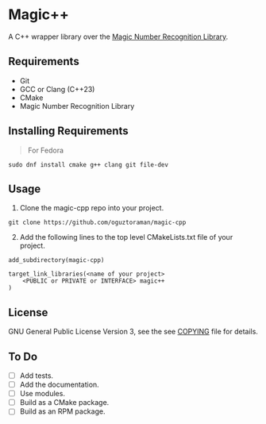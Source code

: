 # Magic++

A C++ wrapper library over the [Magic Number Recognition Library](https://github.com/file/file#readme-for-file1-command-and-the-libmagic3-library).

## Requirements

+ Git
+ GCC or Clang (C++23)
+ CMake
+ Magic Number Recognition Library

## Installing Requirements

> For Fedora

```
sudo dnf install cmake g++ clang git file-dev
```

## Usage

1. Clone the magic-cpp repo into your project.

```
git clone https://github.com/oguztoraman/magic-cpp
```

2. Add the following lines to the top level CMakeLists.txt file of your project.

```
add_subdirectory(magic-cpp)

target_link_libraries(<name of your project>   
    <PUBLIC or PRIVATE or INTERFACE> magic++
)
```

## License

GNU General Public License Version 3, see the see [COPYING](https://github.com/oguztoraman/magic-cpp/blob/main/COPYING) file for details.

## To Do
 
+ [ ] Add tests.
+ [ ] Add the documentation.
+ [ ] Use modules.
+ [ ] Build as a CMake package.
+ [ ] Build as an RPM package.
